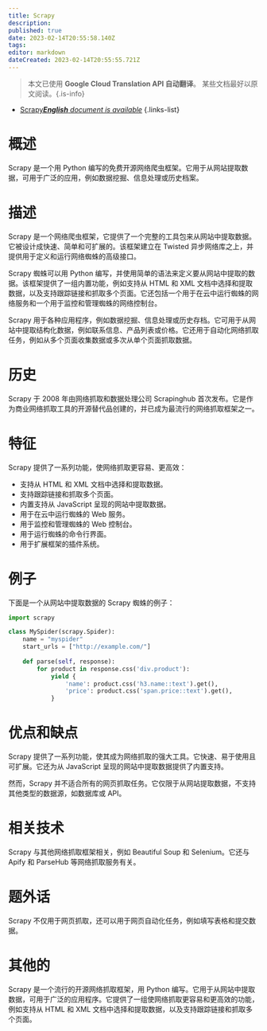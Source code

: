 ```yaml
---
title: Scrapy
description: 
published: true
date: 2023-02-14T20:55:58.140Z
tags: 
editor: markdown
dateCreated: 2023-02-14T20:55:55.721Z
---
```


> 本文已使用 **Google Cloud Translation API 自动翻译**。
某些文档最好以原文阅读。{.is-info}



- [Scrapy***English** document is available*](/en/Knowledge-base/Dictionary/scrapy)
{.links-list}


# 概述
Scrapy 是一个用 Python 编写的免费开源网络爬虫框架。它用于从网站提取数据，可用于广泛的应用，例如数据挖掘、信息处理或历史档案。

# 描述
Scrapy 是一个网络爬虫框架，它提供了一个完整的工具包来从网站中提取数据。它被设计成快速、简单和可扩展的。该框架建立在 Twisted 异步网络库之上，并提供用于定义和运行网络蜘蛛的高级接口。

Scrapy 蜘蛛可以用 Python 编写，并使用简单的语法来定义要从网站中提取的数据。该框架提供了一组内置功能，例如支持从 HTML 和 XML 文档中选择和提取数据，以及支持跟踪链接和抓取多个页面。它还包括一个用于在云中运行蜘蛛的网络服务和一个用于监控和管理蜘蛛的网络控制台。

Scrapy 用于各种应用程序，例如数据挖掘、信息处理或历史存档。它可用于从网站中提取结构化数据，例如联系信息、产品列表或价格。它还用于自动化网络抓取任务，例如从多个页面收集数据或多次从单个页面抓取数据。

# 历史
Scrapy 于 2008 年由网络抓取和数据处理公司 Scrapinghub 首次发布。它是作为商业网络抓取工具的开源替代品创建的，并已成为最流行的网络抓取框架之一。

# 特征
Scrapy 提供了一系列功能，使网络抓取更容易、更高效：

- 支持从 HTML 和 XML 文档中选择和提取数据。
- 支持跟踪链接和抓取多个页面。
- 内置支持从 JavaScript 呈现的网站中提取数据。
- 用于在云中运行蜘蛛的 Web 服务。
- 用于监控和管理蜘蛛的 Web 控制台。
- 用于运行蜘蛛的命令行界面。
- 用于扩展框架的插件系统。

# 例子
下面是一个从网站中提取数据的 Scrapy 蜘蛛的例子：

```python
import scrapy

class MySpider(scrapy.Spider):
    name = "myspider"
    start_urls = ["http://example.com/"]
    
    def parse(self, response):
        for product in response.css('div.product'):
            yield {
                'name': product.css('h3.name::text').get(),
                'price': product.css('span.price::text').get(),
            }
```

# 优点和缺点
Scrapy 提供了一系列功能，使其成为网络抓取的强大工具。它快速、易于使用且可扩展。它还为从 JavaScript 呈现的网站中提取数据提供了内置支持。

然而，Scrapy 并不适合所有的网页抓取任务。它仅限于从网站提取数据，不支持其他类型的数据源，如数据库或 API。

# 相关技术
Scrapy 与其他网络抓取框架相关，例如 Beautiful Soup 和 Selenium。它还与 Apify 和 ParseHub 等网络抓取服务有关。

# 题外话
Scrapy 不仅用于网页抓取，还可以用于网页自动化任务，例如填写表格和提交数据。

# 其他的
Scrapy 是一个流行的开源网络抓取框架，用 Python 编写。它用于从网站中提取数据，可用于广泛的应用程序。它提供了一组使网络抓取更容易和更高效的功能，例如支持从 HTML 和 XML 文档中选择和提取数据，以及支持跟踪链接和抓取多个页面。